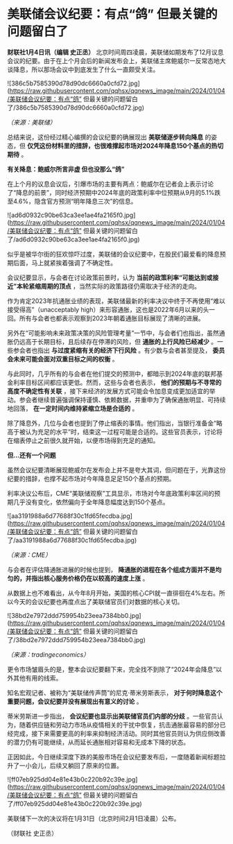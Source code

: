 # 美联储会议纪要：有点“鸽” 但最关键的问题留白了

**财联社1月4日讯（编辑 史正丞）**
北京时间周四凌晨，美联储如期发布了12月议息会议的纪要。由于在上个月会后的新闻发布会上，美联储主席鲍威尔一反常态地大谈降息，所以那场会议中到底发生了什么一直颇受关注。

![386c5b7585390d78d90dc6660a0cfd72.jpg](https://raw.githubusercontent.com/qqhsx/qqnews_image/main/2024/01/04/美联储会议纪要：有点“鸽” 但最关键的问题留白了/386c5b7585390d78d90dc6660a0cfd72.jpg)

_（来源：美联储）_

总结来说，这份经过精心编撰的会议纪要的确展现出 **美联储逐步转向降息** 的姿态，但
**仅凭这份材料里的措辞，也很难撑起市场对2024年降息150个基点的热切期待** 。

**有关降息：鲍威尔所言非虚 但也没那么“鸽”**

在上个月的议息会议后，引爆市场的主要有两点：鲍威尔在记者会上表示讨论了“降息的前景”，同时经济预期中2024年底的政策利率中位预期从9月的5.1%跌至4.6%，隐含官方预测“明年降息三次”的信息。

![ad6d0932c90be63ca3ee1ae4fa2165f0.jpg](https://raw.githubusercontent.com/qqhsx/qqnews_image/main/2024/01/04/美联储会议纪要：有点“鸽” 但最关键的问题留白了/ad6d0932c90be63ca3ee1ae4fa2165f0.jpg)

似乎是被华尔街的狂欢惊吓过度，美联储的会议纪要中，在股民们最爱看的降息预期后面，马上就紧挨着强调了不确定性。

会议纪要显示，与会者在讨论政策前景时，认为 **当前的政策利率“可能达到或接近”本轮紧缩周期的顶点** ，当然实际的政策路径仍需取决于经济的走向。

作为肯定2023年抗通胀业绩的表现，美联储最新的利率决议中终于不再使用“难以接受得高”（unacceptably
high）来形容通胀，这也是2022年6月以来的头一回。所有与会者也都表示观察到2023年朝着通胀目标展现了清晰的进展。

另外在“可能影响未来政策决策的风险管理考量”一节中，与会者们也指出，虽然通胀仍远高于长期目标，且后续存在停滞的风险，但 **通胀的上行风险已经减少**
。一些参会者也指出 **与过度紧缩有关的经济下行风险** 。有少数与会者甚至提及， **委员会未来可能会面对双重目标之间的权衡** 。

与此同时，几乎所有的与会者在他们提交的预测中，都暗示到2024年底的联邦基金利率目标区间都应该更低。然而，这些与会者也表示，
**他们的预期与不寻常的高度不确定性有关联**
，接下来经济的发展方式可能会令加息变成更加适宜的举动。参会者继续普遍强调保持谨慎、依赖数据，并重申为了确保通胀明显、可持续地回落，
**在一定时间内维持紧缩立场是合适的** 。

除了降息外，几位与会者也提到了停止缩表的事情。他们指出，当银行准备金“略高于被认为充足的水平”时，结束这一过程可能是合适的。这些官员表示，讨论将在缩表停止之前很久就开始，以便市场得到充足的通知。

**但...还有一个问题**

虽然会议纪要清晰展现鲍威尔在发布会上并不是夸大其词，但问题在于，光靠这份纪要的措辞，也撑不起市场对今年降息足足150个基点的预期。

利率决议公布后，CME“美联储观察”工具显示，市场对今年底政策利率区间的预期几乎没有变化，依然偏向于全年降息幅度达到150个基点。

![aa3191988a6d77688f30c1fd65fecdba.jpg](https://raw.githubusercontent.com/qqhsx/qqnews_image/main/2024/01/04/美联储会议纪要：有点“鸽” 但最关键的问题留白了/aa3191988a6d77688f30c1fd65fecdba.jpg)

_（来源：CME）_

与会者在评估降通胀进展的时候也提到， **降通胀的进程在各个组成方面并不是均匀的，并指出核心服务价格仍在以较高的速度上涨** 。

从数据上也不难看出，从今年8月开始，美国的核心CPI就一直徘徊在4%左右。所以今天的会议纪要也再度点出了美联储官员们对数据的核心关切。

![38bd2e7972ddd759954b23eea7384bb0.jpg](https://raw.githubusercontent.com/qqhsx/qqnews_image/main/2024/01/04/美联储会议纪要：有点“鸽” 但最关键的问题留白了/38bd2e7972ddd759954b23eea7384bb0.jpg)

_（来源：tradingeconomics）_

更令市场皱眉头的是，整本会议纪要翻下来，完全找不到除了“2024年会降息”以外其他有用的线索。

知名宏观记者、被称为“美联储传声筒”的尼克·蒂米劳斯表示， **对于何时降息这个重要问题，会议纪要并没有展现出有意义的讨论** 。

蒂米劳斯进一步指出， **会议纪要也显示出美联储官员们内部的分歧**
。一些官员认为，随着供应链和劳动力市场从疫情相关的干扰中恢复，抗击通胀最容易的部分已经完成，接下来需要更高的利率来抑制经济活动。同时其他官员则认为供应侧改善的潜力仍有可能继续，从而延长通胀相对容易和无成本下降的状态。

正因如此，今日继续深度下跌的美股市场在会议纪要发布后，一度随着新闻标题拉升了一小会儿，后续又躺回了原来的位置。

![ff07eb925dd04e81e43b0c220b92c39e.jpg](https://raw.githubusercontent.com/qqhsx/qqnews_image/main/2024/01/04/美联储会议纪要：有点“鸽” 但最关键的问题留白了/ff07eb925dd04e81e43b0c220b92c39e.jpg)

美联储下一次的决议将在1月31日（北京时间2月1日凌晨）公布。

（财联社 史正丞）

